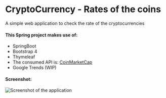 # CryptoCurrency - Rates of the coins
A simple web application to check the rate of the cryptocurrencies

#### This Spring project makes use of: 
- SpringBoot
- Bootstrap 4
- Thymeleaf 
- The consumed API is: [CoinMarketCap](https://coinmarketcap.com/)
- Google Trends (WIP)
#### Screenshot:
![Screenshot of the application](https://i.imgur.com/FezSwxe.png)
